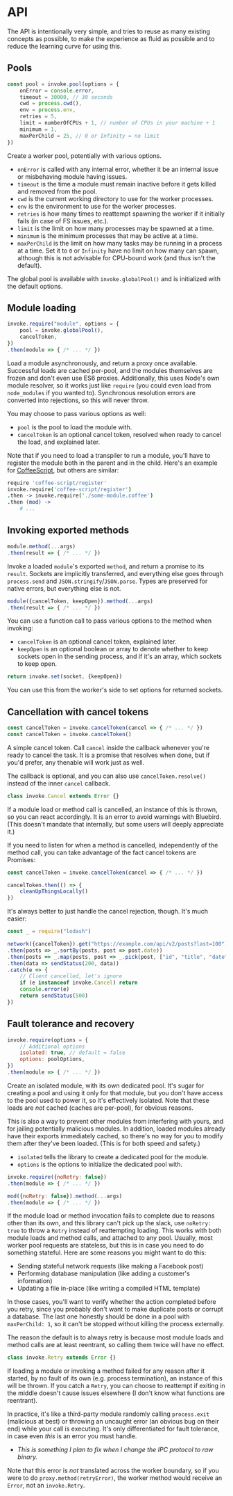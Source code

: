 # API

The API is intentionally very simple, and tries to reuse as many existing concepts as possible, to make the experience as fluid as possible and to reduce the learning curve for using this.

## Pools

```js
const pool = invoke.pool(options = {
    onError = console.error,
    timeout = 30000, // 30 seconds
    cwd = process.cwd(),
    env = process.env,
    retries = 5,
    limit = numberOfCPUs + 1, // number of CPUs in your machine + 1
    minimum = 1,
    maxPerChild = 25, // 0 or Infinity = no limit
})
```

Create a worker pool, potentially with various options.

- `onError` is called with any internal error, whether it be an internal issue or misbehaving module having issues.
- `timeout` is the time a module must remain inactive before it gets killed and removed from the pool.
- `cwd` is the current working directory to use for the worker processes.
- `env` is the environment to use for the worker processes.
- `retries` is how many times to reattempt spawning the worker if it initially fails (in case of FS issues, etc.).
- `limit` is the limit on how many processes may be spawned at a time.
- `minimum` is the minimum processes that may be active at a time.
- `maxPerChild` is the limit on how many tasks may be running in a process at a time. Set it to `0` or `Infinity` have no limit on how many can spawn, although this is not advisable for CPU-bound work (and thus isn't the default).

The global pool is available with `invoke.globalPool()` and is initialized with the default options.

## Module loading

```js
invoke.require("module", options = {
    pool = invoke.globalPool(),
    cancelToken,
})
.then(module => { /* ... */ })
```

Load a module asynchronously, and return a proxy once available. Successful loads are cached per-pool, and the modules themselves are frozen and don't even use ES6 proxies. Additionally, this uses Node's own module resolver, so it works just like `require` (you could even load from `node_modules` if you wanted to). Synchronous resolution errors are converted into rejections, so this will never throw.

You may choose to pass various options as well:

- `pool` is the pool to load the module with.
- `cancelToken` is an optional cancel token, resolved when ready to cancel the load, and explained later.

Note that if you need to load a transpiler to run a module, you'll have to register the module both in the parent and in the child. Here's an example for [CoffeeScript](https://coffeescript.org), but others are similar:

```coffee
require 'coffee-script/register'
invoke.require('coffee-script/register')
.then -> invoke.require('./some-module.coffee')
.then (mod) ->
    # ...
```

## Invoking exported methods

```js
module.method(...args)
.then(result => { /* ... */ })
```

Invoke a loaded `module`'s exported `method`, and return a promise to its `result`. Sockets are implicitly transferred, and everything else goes through `process.send` and `JSON.stringify`/`JSON.parse`. Types are preserved for native errors, but everything else is not.

```js
module({cancelToken, keepOpen}).method(...args)
.then(result => { /* ... */ })
```

You can use a function call to pass various options to the method when invoking:

- `cancelToken` is an optional cancel token, explained later.
- `keepOpen` is an optional boolean or array to denote whether to keep sockets open in the sending process, and if it's an array, which sockets to keep open.

```js
return invoke.set(socket, {keepOpen})
```

You can use this from the worker's side to set options for returned sockets.

## Cancellation with cancel tokens

```js
const cancelToken = invoke.cancelToken(cancel => { /* ... */ })
const cancelToken = invoke.cancelToken()
```

A simple cancel token. Call `cancel` inside the callback whenever you're ready to cancel the task. It is a promise that resolves when done, but if you'd prefer, any thenable will work just as well.

The callback is optional, and you can also use `cancelToken.resolve()` instead of the inner `cancel` callback.

```js
class invoke.Cancel extends Error {}
```

If a module load or method call is cancelled, an instance of this is thrown, so you can react accordingly. It is an error to avoid warnings with Bluebird. (This doesn't mandate that internally, but some users will deeply appreciate it.)

If you need to listen for when a method is cancelled, independently of the method call, you can take advantage of the fact cancel tokens are Promises:

```js
const cancelToken = invoke.cancelToken(cancel => { /* ... */ })

cancelToken.then(() => {
    cleanUpThingsLocally()
})
```

It's always better to just handle the cancel rejection, though. It's much easier:

```js
const _ = require("lodash")

network({cancelToken}).get("https://example.com/api/v2/posts?last=100")
.then(posts => _.sortBy(posts, post => post.date))
.then(posts => _.map(posts, post => _.pick(post, ["id", "title", "date"])))
.then(data => sendStatus(200, data))
.catch(e => {
    // Client cancelled, let's ignore
    if (e instanceof invoke.Cancel) return
    console.error(e)
    return sendStatus(500)
})
```

## Fault tolerance and recovery

```js
invoke.require(options = {
    // Additional options
    isolated: true, // default = false
    options: poolOptions,
})
.then(module => { /* ... */ })
```

Create an isolated module, with its own dedicated pool. It's sugar for creating a pool and using it only for that module, but you don't have access to the pool used to power it, so it's effectively isolated. Note that these loads are *not* cached (caches are per-pool), for obvious reasons.

This is also a way to prevent other modules from interfering with yours, and for jailing potentially malicious modules. In addition, loaded modules already have their exports immediately cached, so there's no way for you to modify them after they've been loaded. (This is for both speed and safety.)

- `isolated` tells the library to create a dedicated pool for the module.
- `options` is the options to initialize the dedicated pool with.

```js
invoke.require({noRetry: false})
.then(module => { /* ... */ })

mod({noRetry: false}).method(...args)
.then(module => { /* ... */ })
```

If the module load or method invocation fails to complete due to reasons other than its own, and this library can't pick up the slack, use `noRetry: true` to throw a `Retry` instead of reattempting loading. This works with both module loads and method calls, and attached to any pool. Usually, most worker pool requests are stateless, but this is in case you need to do something stateful. Here are some reasons you might want to do this:

- Sending stateful network requests (like making a Facebook post)
- Performing database manipulation (like adding a customer's information)
- Updating a file in-place (like writing a compiled HTML template)

In those cases, you'll want to verify whether the action completed before you retry, since you probably don't want to make duplicate posts or corrupt a database. The last one honestly should be done in a pool with `maxPerChild: 1`, so it can't be stopped without killing the process externally.

The reason the default is to always retry is because most module loads and method calls are at least reentrant, so calling them twice will have no effect.

```js
class invoke.Retry extends Error {}
```

If loading a module or invoking a method failed for any reason after it started, by no fault of its own (e.g. process termination), an instance of this will be thrown. If you catch a `Retry`, you can choose to reattempt if exiting in the middle doesn't cause issues elsewhere (I don't know what functions are reentrant).

In practice, it's like a third-party module randomly calling `process.exit` (malicious at best) or throwing an uncaught error (an obvious bug on their end) while your call is executing. It's only differentiated for fault tolerance, in case even *this* is an error you must handle.

- *This is something I plan to fix when I change the IPC protocol to raw binary.*

Note that this error is *not* translated across the worker boundary, so if you were to do `proxy.method(retryError)`, the worker method would receive an `Error`, not an `invoke.Retry`.
